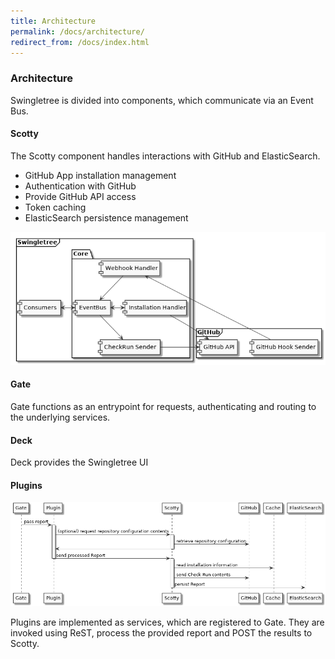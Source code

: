 ```yaml
---
title: Architecture
permalink: /docs/architecture/
redirect_from: /docs/index.html
---
```



### Architecture

Swingletree is divided into components, which communicate via an Event Bus.

#### Scotty

The Scotty component handles interactions with GitHub and ElasticSearch.

* GitHub App installation management
* Authentication with GitHub
* Provide GitHub API access
* Token caching
* ElasticSearch persistence management

![component core](../../assets/images/component-core.png)

#### Gate

Gate functions as an entrypoint for requests, authenticating and routing to the underlying services.

#### Deck

Deck provides the Swingletree UI

#### Plugins

![component core](../../assets/images/report-comms-flow.png)

Plugins are implemented as services, which are registered to Gate. They are invoked using ReST, process the provided report and POST the results to Scotty.
